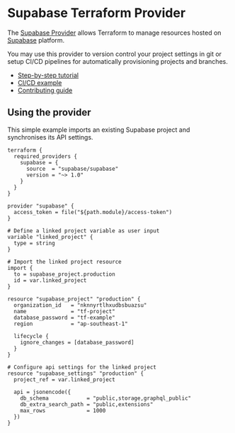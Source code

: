 # Supabase Terraform Provider

The [Supabase Provider](https://registry.terraform.io/providers/supabase/supabase/latest/docs) allows Terraform to manage resources hosted on [Supabase](https://supabase.com/) platform.

You may use this provider to version control your project settings in git or setup CI/CD pipelines for automatically provisioning projects and branches.

- [Step-by-step tutorial](docs/tutorial.md)
- [CI/CD example](https://github.com/supabase/supabase-action-example/tree/main/supabase/remotes)
- [Contributing guide](CONTRIBUTING.md)

## Using the provider

This simple example imports an existing Supabase project and synchronises its API settings.

```hcl
terraform {
  required_providers {
    supabase = {
      source  = "supabase/supabase"
      version = "~> 1.0"
    }
  }
}

provider "supabase" {
  access_token = file("${path.module}/access-token")
}

# Define a linked project variable as user input
variable "linked_project" {
  type = string
}

# Import the linked project resource
import {
  to = supabase_project.production
  id = var.linked_project
}

resource "supabase_project" "production" {
  organization_id   = "nknnyrtlhxudbsbuazsu"
  name              = "tf-project"
  database_password = "tf-example"
  region            = "ap-southeast-1"

  lifecycle {
    ignore_changes = [database_password]
  }
}

# Configure api settings for the linked project
resource "supabase_settings" "production" {
  project_ref = var.linked_project

  api = jsonencode({
    db_schema            = "public,storage,graphql_public"
    db_extra_search_path = "public,extensions"
    max_rows             = 1000
  })
}
```

